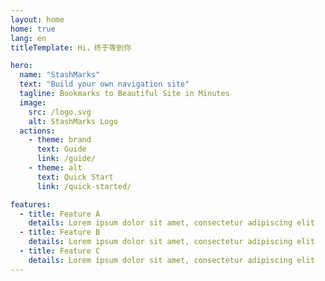 ```yaml
---
layout: home
home: true
lang: en
titleTemplate: Hi，终于等到你

hero:
  name: "StashMarks"
  text: "Build your own navigation site"
  tagline: Bookmarks to Beautiful Site in Minutes
  image:
    src: /logo.svg
    alt: StashMarks Logo
  actions:
    - theme: brand
      text: Guide
      link: /guide/
    - theme: alt
      text: Quick Start
      link: /quick-started/

features:
  - title: Feature A
    details: Lorem ipsum dolor sit amet, consectetur adipiscing elit
  - title: Feature B
    details: Lorem ipsum dolor sit amet, consectetur adipiscing elit
  - title: Feature C
    details: Lorem ipsum dolor sit amet, consectetur adipiscing elit
---
```


